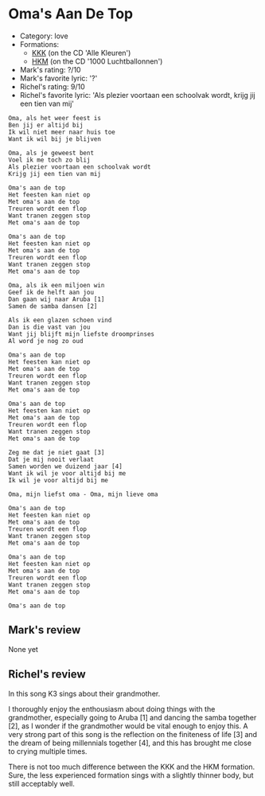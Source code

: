 # Oma's Aan De Top

 * Category: love
 * Formations: 
    * [KKK](Kkk.md) (on the CD 'Alle Kleuren')
    * [HKM](Hkm.md) (on the CD '1000 Luchtballonnen')
 * Mark's rating: ?/10
 * Mark's  favorite lyric: '?'
 * Richel's rating: 9/10
 * Richel's favorite lyric: 'Als plezier voortaan een schoolvak wordt, krijg jij een tien van mij'

```
Oma, als het weer feest is
Ben jij er altijd bij
Ik wil niet meer naar huis toe
Want ik wil bij je blijven

Oma, als je geweest bent
Voel ik me toch zo blij
Als plezier voortaan een schoolvak wordt
Krijg jij een tien van mij

Oma's aan de top
Het feesten kan niet op
Met oma's aan de top
Treuren wordt een flop
Want tranen zeggen stop
Met oma's aan de top

Oma's aan de top
Het feesten kan niet op
Met oma's aan de top
Treuren wordt een flop
Want tranen zeggen stop
Met oma's aan de top

Oma, als ik een miljoen win
Geef ik de helft aan jou
Dan gaan wij naar Aruba [1]
Samen de samba dansen [2]

Als ik een glazen schoen vind
Dan is die vast van jou
Want jij blijft mijn liefste droomprinses
Al word je nog zo oud

Oma's aan de top
Het feesten kan niet op
Met oma's aan de top
Treuren wordt een flop
Want tranen zeggen stop
Met oma's aan de top

Oma's aan de top
Het feesten kan niet op
Met oma's aan de top
Treuren wordt een flop
Want tranen zeggen stop
Met oma's aan de top

Zeg me dat je niet gaat [3]
Dat je mij nooit verlaat
Samen worden we duizend jaar [4]
Want ik wil je voor altijd bij me
Ik wil je voor altijd bij me

Oma, mijn liefst oma - Oma, mijn lieve oma

Oma's aan de top
Het feesten kan niet op
Met oma's aan de top
Treuren wordt een flop
Want tranen zeggen stop
Met oma's aan de top

Oma's aan de top
Het feesten kan niet op
Met oma's aan de top
Treuren wordt een flop
Want tranen zeggen stop
Met oma's aan de top

Oma's aan de top
```

## Mark's review

None yet

## Richel's review

In this song K3 sings about their grandmother.

I thoroughly enjoy the enthousiasm about doing things with the grandmother, 
especially going to Aruba [1] and dancing the samba together [2],
as I wonder if the grandmother would be vital enough to enjoy this. 
A very strong part of this song is the reflection on the
finiteness of life [3] and the dream of being millennials together [4], 
and this has brought me close to crying multiple times.

There is not too much difference between the KKK and the HKM formation.
Sure, the less experienced formation sings with a slightly thinner body,
but still acceptably well.
